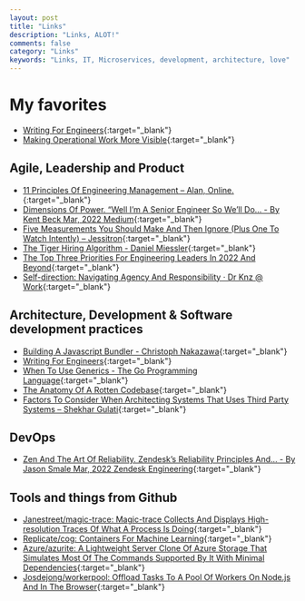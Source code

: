 ```yaml
---
layout: post
title: "Links"
description: "Links, ALOT!"
comments: false
category: "Links"
keywords: "Links, IT, Microservices, development, architecture, love"
---
```

<!-- markdownlint-disable MD033 MD020 MD025-->
# My favorites<a name="favorites"></a>

- [Writing For Engineers](https://www.heinrichhartmann.com/posts/writing/){:target="_blank"}
- [Making Operational Work More Visible](https://github.com/readme/guides/ops-work-visible){:target="_blank"}

## Agile, Leadership and Product<a name="agile"></a>

- [11 Principles Of Engineering Management – Alan, Online.](https://acjay.com/2022/03/11/11-principles-of-engineering-management/){:target="_blank"}
- [Dimensions Of Power. “Well I’m A Senior Engineer So We’ll Do… - By Kent Beck  Mar, 2022  Medium](https://medium.com/@kentbeck_7670/dimensions-of-power-15ac9fa0c590){:target="_blank"}
- [Five Measurements You Should Make And Then Ignore (Plus One To Watch Intently) – Jessitron](https://jessitron.com/2022/04/23/five-measurements-you-should-make-and-then-ignore-plus-one-to-watch-intently/){:target="_blank"}
- [The Tiger Hiring Algorithm - Daniel Miessler](https://danielmiessler.com/blog/the-tiger-hiring-algorithm/){:target="_blank"}
- [The Top Three Priorities For Engineering Leaders In 2022 And Beyond](https://www.infoq.com/articles/top3-priorities-engineering-leaders/){:target="_blank"}
- [Self-direction: Navigating Agency And Responsibility · Dr Knz @ Work](https://dr-knz.net/self-direction-navigating-agency-and-responsibility.html){:target="_blank"}

## Architecture, Development & Software development practices <a name="development"></a>

- [Building A Javascript Bundler - Christoph Nakazawa](https://cpojer.net/posts/building-a-javascript-bundler){:target="_blank"}
- [Writing For Engineers](https://www.heinrichhartmann.com/posts/writing/){:target="_blank"}
- [When To Use Generics - The Go Programming Language](https://go.dev/blog/when-generics){:target="_blank"}
- [The Anatomy Of A Rotten Codebase](https://www.shaiyallin.com/post/the-anatomy-of-a-rotten-codebase){:target="_blank"}
- [Factors To Consider When Architecting Systems That Uses Third Party Systems – Shekhar Gulati](https://shekhargulati.com/2022/02/16/factors-to-consider-when-architecting-systems-on-top-of-third-party-systems/){:target="_blank"}

## DevOps<a name="devops"></a>

- [Zen And The Art Of Reliability. Zendesk’s Reliability Principles And… - By Jason Smale  Mar, 2022  Zendesk Engineering](https://zendesk.engineering/zen-and-the-art-of-reliability-f42fa7e64849){:target="_blank"}

## Tools and things from Github <a name="tools"></a>

- [Janestreet/magic-trace: Magic-trace Collects And Displays High-resolution Traces Of What A Process Is Doing](https://github.com/janestreet/magic-trace){:target="_blank"}
- [Replicate/cog: Containers For Machine Learning](https://github.com/replicate/cog){:target="_blank"}
- [Azure/azurite: A Lightweight Server Clone Of Azure Storage That Simulates Most Of The Commands Supported By It With Minimal Dependencies](https://github.com/azure/azurite){:target="_blank"}
- [Josdejong/workerpool: Offload Tasks To A Pool Of Workers On Node.js And In The Browser](https://github.com/josdejong/workerpool){:target="_blank"}
